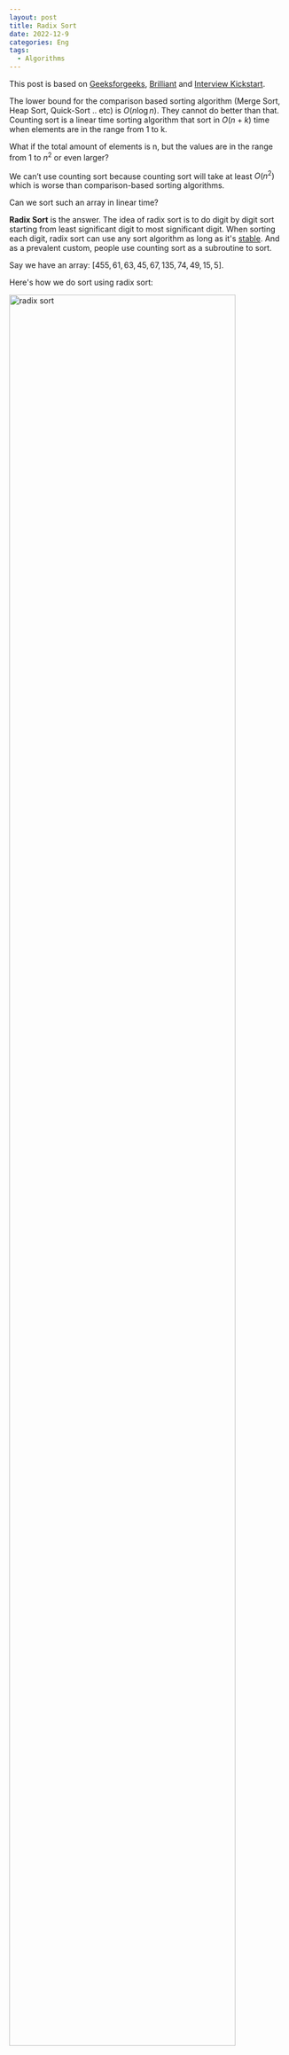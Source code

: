 ```yaml
---
layout: post
title: Radix Sort
date: 2022-12-9
categories: Eng
tags:
  - Algorithms
---
```


This post is based on [Geeksforgeeks](https://www.geeksforgeeks.org/radix-sort/), [Brilliant](https://brilliant.org/wiki/radix-sort/) and [Interview Kickstart](https://www.interviewkickstart.com/learn/radix-sort-algorithm).

The lower bound for the comparison based sorting algorithm (Merge Sort, Heap Sort, Quick-Sort .. etc) is $O(n \log n)$. They cannot do better than that. Counting sort is a linear time sorting algorithm that sort in $O(n+k)$ time when elements are in the range from 1 to k.

What if the total amount of elements is n, but the values are in the range from 1 to $n^2$ or even larger?

We can’t use counting sort because counting sort will take at least $O(n^2)$ which is worse than comparison-based sorting algorithms.

Can we sort such an array in linear time?

**Radix Sort** is the answer. The idea of radix sort is to do digit by digit sort starting from least significant digit to most significant digit. When sorting each digit, radix sort can use any sort algorithm as long as it's [stable](https://www.freecodecamp.org/news/stability-in-sorting-algorithms-a-treatment-of-equality-fa3140a5a539/). And as a prevalent custom, people use counting sort as a subroutine to sort.

Say we have an array: $[455, 61, 63, 45, 67, 135, 74, 49, 15, 5]$.

Here's how we do sort using radix sort:

<img style="display: inline-block; width: 90%; object-fit: cover;" src="https://lh3.googleusercontent.com/V3H--XYTI8ZUF-6LagfOZrlpjamhFrX803u7TRKl07v-Wlc7skSyApYELIwN37NBG1I09uxaIqJD7GGqqpDXK5A3M6fdG-ES7P0OQk_UTw-IlAQJ3PLIXDdEi7o1FZKHshLUP09Mew=w2400" alt="radix sort"/>

<br>

- We start off by finding the maximum element in the unsorted input array (maxim). The number of digits (d) in maxim gives us the number of passes we need to run to get the fully sorted output.
- Here, the maxim = 455 and d = 3. This tells us that 3 passes will be required to fully sort the array.
- The loop will run once for units place, once for the tens place, and once for hundreds place before the array is finally sorted.
- This array consists of integers in the decimal number system — so the digits will range from 0 to 9. We know we’ll need a count array of size 10 for each pass.

<br>

We start sorting from the least significant digit (LSD). Once the array is counted based on units place, we can build a unit place sorted array from the count array. Once it's done, we sort the array again, but this time based on tens place. Finally, we sort the result based on hundreds place.

Now you see the importance of stable sorting. **Once the lower digits are sorted, you don't want to scramble the order if two elements having the same value at higher digit places.**

<br>
